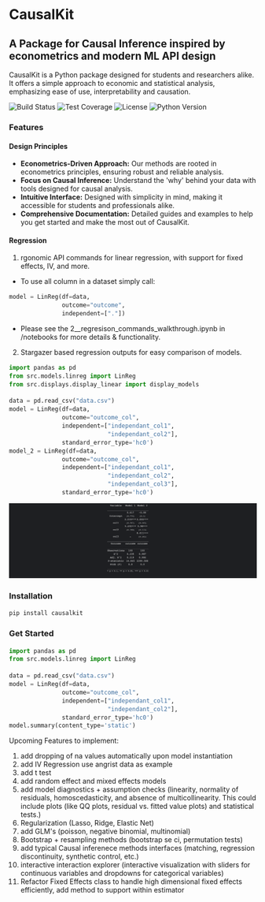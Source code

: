 # CausalKit

## A Package for Causal Inference inspired by econometrics and modern ML API design

CausalKit is a Python package designed for students and researchers alike. It offers a simple approach to economic and statistical analysis, emphasizing ease of use, interpretability and causation. 

![Build Status](https://img.shields.io/badge/build-passing-brightgreen.svg)
![Test Coverage](https://img.shields.io/badge/coverage-100-brightgreen.svg)
![License](https://img.shields.io/badge/license-MIT-blue.svg)
![Python Version](https://img.shields.io/badge/python-3.89+-blue.svg)
### Features

#### Design Principles
- **Econometrics-Driven Approach:** Our methods are rooted in econometrics principles, ensuring robust and reliable analysis.
- **Focus on Causal Inference:** Understand the 'why' behind your data with tools designed for causal analysis.
- **Intuitive Interface:** Designed with simplicity in mind, making it accessible for students and professionals alike.
- **Comprehensive Documentation:** Detailed guides and examples to help you get started and make the most out of CausalKit.

#### Regression
1. rgonomic API commands for linear regression, with support for fixed effects, IV, and more.

  - To use all column in a dataset simply call:
```python
model = LinReg(df=data,
               outcome="outcome",
               independent=["."])
```
- Please see the 2__regresison_commands_walkthrough.ipynb in /notebooks for more details & functionality.

2. Stargazer based regression outputs for easy comparison of models.

```python
import pandas as pd
from src.models.linreg import LinReg
from src.displays.display_linear import display_models

data = pd.read_csv("data.csv")
model = LinReg(df=data,
               outcome="outcome_col", 
               independent=["independant_col1",
                            "independant_col2"],
               standard_error_type='hc0')
model_2 = LinReg(df=data,
               outcome="outcome_col",
               independent=["independant_col1",
                            "independant_col2",
                            "independant_col3"],
               standard_error_type='hc0')

```
![Example Image](images/display_models.png)
  

### Installation

```bash
pip install causalkit
```

### Get Started

```python
import pandas as pd
from src.models.linreg import LinReg

data = pd.read_csv("data.csv")
model = LinReg(df=data,
               outcome="outcome_col", 
               independent=["independant_col1",
                            "independant_col2"],
               standard_error_type='hc0')
model.summary(content_type='static')
```

Upcoming Features to implement:

1. add dropping of na values automatically upon model instantiation
2. add IV Regression use angrist data as example
3. add t test
4. add random effect and mixed effects models
5. add model diagnostics + assumption checks (linearity, normality of residuals, homoscedasticity, and absence of multicollinearity. This could include plots (like QQ plots, residual vs. fitted value plots) and statistical tests.)
6. Regularization (Lasso, Ridge, Elastic Net)
7. add GLM's (poisson, negative binomial, multinomial)
8. Bootstrap + resampling methods (bootstrap se ci, permutation tests)
9. add typical Causal inferenece methods interfaces (matching, regression discontinuity, synthetic control, etc.)
10. interactive interaction explorer (interactive visualization with sliders for continuous variables and dropdowns for categorical variables)
11. Refactor Fixed Effects class to handle high dimensional fixed effects efficiently, add method to support within estimator
